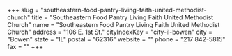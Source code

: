 +++
slug = "southeastern-food-pantry-living-faith-united-methodist-church"
title = "Southeastern Food Pantry Living Faith United Methodist Church"
name = "Southeastern Food Pantry Living Faith United Methodist Church"
address = "106 E. 1st St."
cityIndexKey = "city-il-bowen"
city = "Bowen"
state = "IL"
postal = "62316"
website = ""
phone = "217 842-5815"
fax = ""
+++
